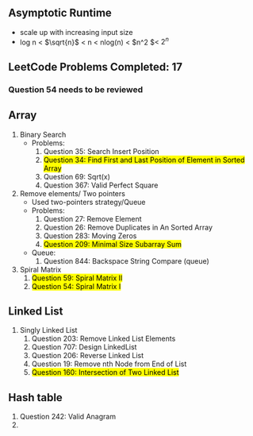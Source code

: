 ## Asymptotic Runtime
- scale up with increasing input size
- log n < $\sqrt{n}$ < n < nlog(n) < $n^2 $< $2^n$

## LeetCode Problems Completed: 17

### Question 54 needs to be reviewed

## Array

1. Binary Search 
	- Problems:
		1. Question 35: Search Insert Position
		2. <mark>Question 34: Find First and Last Position of Element in Sorted Array</mark>
		3. Question 69: Sqrt(x) 
		4. Question 367: Valid Perfect Square
2. Remove elements/ Two pointers
	- Used two-pointers strategy/Queue
	- Problems:
		1. Question 27: Remove Element
		2. Question 26: Remove Duplicates in An Sorted Array
		3. Question 283: Moving Zeros
		4. <mark>Question 209: Minimal Size Subarray Sum</mark>
	- Queue:
		1.  Question 844: Backspace String Compare (queue)
3. Spiral Matrix
	1. <mark>Question 59: Spiral Matrix II</mark>
	2. <mark>Question 54: Spiral Matrix I </mark>

## Linked List

1. Singly Linked List
	1. Question 203: Remove Linked List Elements
	2. Question 707: Design LinkedList 
	3. Question 206: Reverse Linked List
	4. Question 19: Remove nth Node from End of List
	5. <mark>Question 160: Intersection of Two Linked List</mark>

## Hash table

1. Question 242: Valid Anagram
2. 